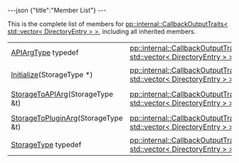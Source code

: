 ---json {"title":"Member List"} ---

This is the complete list of members for <a href="/docs/native-client/pepper_stable/cpp/structpp_1_1internal_1_1_callback_output_traits_3_01std_1_1vector_3_01_directory_entry_01_4_01_4/" class="el">pp::internal::CallbackOutputTraits&lt; std::vector&lt; DirectoryEntry &gt; &gt;</a>, including all inherited members.

<table><tbody><tr class="odd"><td><a href="/docs/native-client/pepper_stable/cpp/structpp_1_1internal_1_1_callback_output_traits_3_01std_1_1vector_3_01_directory_entry_01_4_01_4#a91af145a82c147adbeaed69c3e6c3ab3" class="el">APIArgType</a> typedef</td><td><a href="/docs/native-client/pepper_stable/cpp/structpp_1_1internal_1_1_callback_output_traits_3_01std_1_1vector_3_01_directory_entry_01_4_01_4/" class="el">pp::internal::CallbackOutputTraits&lt; std::vector&lt; DirectoryEntry &gt; &gt;</a></td><td></td></tr><tr class="even"><td><a href="/docs/native-client/pepper_stable/cpp/structpp_1_1internal_1_1_callback_output_traits_3_01std_1_1vector_3_01_directory_entry_01_4_01_4#ae5cefe7c63f50e354c27085ecf2b1355" class="el">Initialize</a>(StorageType *)</td><td><a href="/docs/native-client/pepper_stable/cpp/structpp_1_1internal_1_1_callback_output_traits_3_01std_1_1vector_3_01_directory_entry_01_4_01_4/" class="el">pp::internal::CallbackOutputTraits&lt; std::vector&lt; DirectoryEntry &gt; &gt;</a></td><td><code> [inline, static]</code></td></tr><tr class="odd"><td><a href="/docs/native-client/pepper_stable/cpp/structpp_1_1internal_1_1_callback_output_traits_3_01std_1_1vector_3_01_directory_entry_01_4_01_4#a57c9b5014e6ab62dcd28da5bb017aa48" class="el">StorageToAPIArg</a>(StorageType &amp;t)</td><td><a href="/docs/native-client/pepper_stable/cpp/structpp_1_1internal_1_1_callback_output_traits_3_01std_1_1vector_3_01_directory_entry_01_4_01_4/" class="el">pp::internal::CallbackOutputTraits&lt; std::vector&lt; DirectoryEntry &gt; &gt;</a></td><td><code> [inline, static]</code></td></tr><tr class="even"><td><a href="/docs/native-client/pepper_stable/cpp/structpp_1_1internal_1_1_callback_output_traits_3_01std_1_1vector_3_01_directory_entry_01_4_01_4#a1363bd4ed9b123454c6e9e7a5a062e69" class="el">StorageToPluginArg</a>(StorageType &amp;t)</td><td><a href="/docs/native-client/pepper_stable/cpp/structpp_1_1internal_1_1_callback_output_traits_3_01std_1_1vector_3_01_directory_entry_01_4_01_4/" class="el">pp::internal::CallbackOutputTraits&lt; std::vector&lt; DirectoryEntry &gt; &gt;</a></td><td><code> [inline, static]</code></td></tr><tr class="odd"><td><a href="/docs/native-client/pepper_stable/cpp/structpp_1_1internal_1_1_callback_output_traits_3_01std_1_1vector_3_01_directory_entry_01_4_01_4#a5c78dd88ade2f1f6282605f9a3f2949d" class="el">StorageType</a> typedef</td><td><a href="/docs/native-client/pepper_stable/cpp/structpp_1_1internal_1_1_callback_output_traits_3_01std_1_1vector_3_01_directory_entry_01_4_01_4/" class="el">pp::internal::CallbackOutputTraits&lt; std::vector&lt; DirectoryEntry &gt; &gt;</a></td><td></td></tr></tbody></table>
